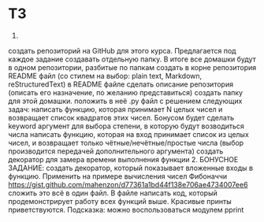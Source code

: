 # ТЗ

1.
  создать репозиторий на GitHub для этого курса. Предлагается под каждое задание создавать отдельную папку. В итоге все домашки будут в одном репозитории, разбитые по папкам
  создать в корне репозитория README файл (со стилем на выбор: plain text, Markdown, reStructuredText)
  в README файле сделать описание репозитория (описать его назначение, по желанию представиться)
  создать папку для этой домашки. положить в неё .py файл с решением следующих задач:
  написать функцию, которая принимает N целых чисел и возвращает список квадратов этих чисел. Бонусом будет сделать keyword аргумент для выбора степени, в которую будут возводиться числа
  написать функцию, которая на вход принимает список из целых чисел, и возвращает только чётные/нечётные/простые числа (выбор производится передачей дополнительного аргумента)
  создать декоратор для замера времени выполнения функции
2.
  БОНУСНОЕ ЗАДАНИЕ: создать декоратор, который показывает вложенные входы в функцию. Применить на примере вычисления чисел Фибоначчи
  https://gist.github.com/mahenzon/d77361a1bd44f138e706ae4734007ee6
  сложить это всё в один файл. В файле написать код, который продемонстрирует работу всех функций выше. Красивые принты приветствуются. Подсказка: можно воспользоваться модулем pprint

